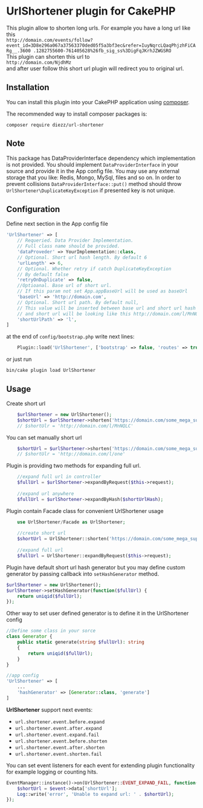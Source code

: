 # UrlShortener plugin for CakePHP

This plugin allow to shorten long urls. For example you have a long url like this  
`http://domain.com/events/follow?event_id=3D8e296a067a37563370ded05f5a3bf3ec&refer=IuyNqrcLQaqPhjzhFiCARg__.3600
.1282755600-761405628%26fb_sig_ss%3DigFqJKrhJZWGSRO`  
This plugin can shorten this url to  
`http://domain.com/NjdhMz`  
and after user follow this short url plugin will redirect you to original url.

## Installation

You can install this plugin into your CakePHP application using [composer](http://getcomposer.org).

The recommended way to install composer packages is:

```
composer require diezz/url-shortener
```

## Note

This package has DataProviderInterface dependency which implementation is not provided. You 
should implement `DataProviderInterface` in your 
source and provide it in the App config file.
You may use any external storage that you like: Redis, Mongo, MySql, files and so on.
In order to prevent collisions `DataProviderInterface::put()` method should throw `UrlShortener\DuplicateKeyException` if presented key is not unique.

## Configuration

Define next section in the App config file
```php
'UrlShortener' => [
    // Requeried. Data Provider Implementation.
    // Full class name should be provided.
    'dataProveder' => YourImplementation::class,
    // Optional. Short url hash length. By default 6
    'urlLength' => 6,
    // Optional. Whether retry if catch DuplicateKeyException
    // By default false
    'retryOnDuplicate' => false,
    //Optioanal. Base url of short url.  
    // If this param not set App.appBaseUrl will be used as baseUrl
    'baseUrl' => 'http://domain.com',
    // Optional. Short url path. By default null,
    // This value will be inserted between base url and short url hash
    // and short url will be looking like this http://domain.com/l/MnNQLC
    'shortUrlPath' => 'l',
]
```

at the end of  `config/bootstrap.php` write next lines:
```php
    Plugin::load('UrlShortener', ['bootstrap' => false, 'routes' => true]);
```
or just run 
```
bin/cake plugin load UrlShortener
```

## Usage

Create short url
```php
    $urlShortener = new UrlShortener();
    $shortUrl = $urlShortener->shorten('https://domain.com/some_mega_supper_pupper_long_url');
    // $shortUlr = 'http://domain.com/l/MnNQLC'
```
You can set manually short url
```php
    $shortUrl = $urlShortener->shorten('https://domain.com/some_mega_supper_pupper_long_url', 'one');
    // $shortUlr = 'http://domain.com/l/one'
```

Plugin is providing two methods for expanding full url.
```php    
    //expand full url in controller
    $fullUrl = $urlShortener->expandByRequest($this->request);
    
    //expand url anywhere
    $fullUrl = $urlShortener->expandByHash($shortUrlHash);
```    

Plugin contain Facade class for convenient UrlShortener usage 
```php
    use UrlShortener/Facade as UrlShortener;
    
    //create short url
    $shortUrl = UrlShortener::shorten('https://domain.com/some_mega_supper_pupper_long_url');
    
    //expand full url
    $fullUrl = UrlShortener::expandByRequest($this->request);
```

Plugin have default short url hash generator but you may define custom generator by passing callback into 
`setHashGenerator` method.
```php
$urlShortener = new UrlShortener();
$urlShortener->setHashGenerator(function($fullUrl) {
    return uniqid($fullUrl);
});
```
Other way to set user defined generator is to define it in the UrlShortener config
```php
//Define some class in your sorce
class Generator {
    public static generate(string $fullUrl): string
    {
        return uniqid($fullUrl);
    }
}

//app config
'UrlShortener' => [
    ...
    'hashGenerator' => [Generator::class, 'generate']
]
``` 

**UrlShortener** support next events:
  - `url.shortener.event.before.expand`
  - `url.shortener.event.after.expand`
  - `url.shortener.event.expand.fail`
  - `url.shortener.event.before.shorten`
  - `url.shortener.event.after.shorten`
  - `url.shortener.event.shorten.fail`
  
You can set event listeners for each event for extending plugin functionality for example logging or counting hits.
```php
EventManager::instance()->on(UrlShortener::EVENT_EXPAND_FAIL, function(Event $event) {
    $shortUrl = $event->data['shortUrl'];
    Log::write('error', 'Unable to expand url: ' . $shortUrl);
});
```